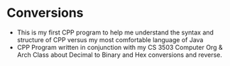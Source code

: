 # Conversions
- This is my first CPP program to help me understand the syntax and structure of CPP versus my most comfortable language of Java
- CPP Program written in conjunction with my CS 3503 Computer Org & Arch Class about Decimal to Binary and Hex conversions and reverse.
